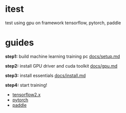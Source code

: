 # itest
test using gpu on framework tensorflow, pytorch, paddle

# guides

**step1:** build machine learning training pc [docs/setup.md](docs/setup.md)

**step2:** install GPU driver and cuda toolkit [docs/gpu.md](docs/gpu.md)

**step3:** install essentials [docs/install.md](docs/install.md)

**step4:** start training!
- [tensorflow2.x](tf2/tensorflow2.md)
- [pytorch]()
- [paddle]()
